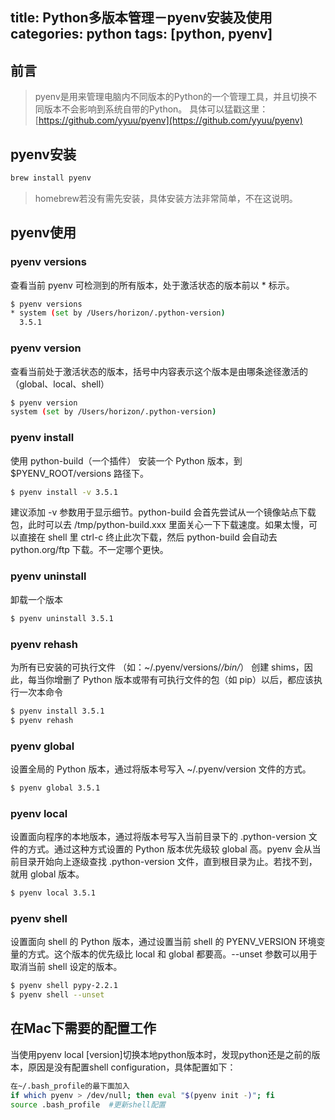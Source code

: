 title: Python多版本管理－pyenv安装及使用
categories: python
tags: [python, pyenv]
---
## 前言
> pyenv是用来管理电脑内不同版本的Python的一个管理工具，并且切换不同版本不会影响到系统自带的Python。
> 具体可以猛戳这里：[https://github.com/yyuu/pyenv](https://github.com/yyuu/pyenv)

## pyenv安装
```bash
brew install pyenv
```

> homebrew若没有需先安装，具体安装方法非常简单，不在这说明。

<!-- more -->

## pyenv使用

### pyenv versions
查看当前 pyenv 可检测到的所有版本，处于激活状态的版本前以 * 标示。
```bash
$ pyenv versions
* system (set by /Users/horizon/.python-version)
  3.5.1
```

### pyenv version
查看当前处于激活状态的版本，括号中内容表示这个版本是由哪条途径激活的（global、local、shell）
```bash
$ pyenv version
system (set by /Users/horizon/.python-version)
```

### pyenv install
使用 python-build（一个插件） 安装一个 Python 版本，到 $PYENV_ROOT/versions 路径下。
```bash
$ pyenv install -v 3.5.1
```

建议添加 -v 参数用于显示细节。python-build 会首先尝试从一个镜像站点下载包，此时可以去 /tmp/python-build.xxx 里面关心一下下载速度。如果太慢，可以直接在 shell 里 ctrl-c 终止此次下载，然后 python-build 会自动去 python.org/ftp 下载。不一定哪个更快。 

### pyenv uninstall
卸载一个版本
```bash
$ pyenv uninstall 3.5.1
```

### pyenv rehash
为所有已安装的可执行文件 （如：~/.pyenv/versions/*/bin/*） 创建 shims，因此，每当你增删了 Python 版本或带有可执行文件的包（如 pip）以后，都应该执行一次本命令
```bash
$ pyenv install 3.5.1
$ pyenv rehash
```

### pyenv global
设置全局的 Python 版本，通过将版本号写入 ~/.pyenv/version 文件的方式。
```bash
$ pyenv global 3.5.1
```

### pyenv local
设置面向程序的本地版本，通过将版本号写入当前目录下的 .python-version 文件的方式。通过这种方式设置的 Python 版本优先级较 global 高。pyenv 会从当前目录开始向上逐级查找 .python-version 文件，直到根目录为止。若找不到，就用 global 版本。
```bash
$ pyenv local 3.5.1
```

### pyenv shell
设置面向 shell 的 Python 版本，通过设置当前 shell 的 PYENV_VERSION 环境变量的方式。这个版本的优先级比 local 和 global 都要高。--unset 参数可以用于取消当前 shell 设定的版本。
```bash
$ pyenv shell pypy-2.2.1
$ pyenv shell --unset
```


## 在Mac下需要的配置工作

当使用pyenv local [version]切换本地python版本时，发现python还是之前的版本，原因是没有配置shell configuration，具体配置如下：
```bash
在~/.bash_profile的最下面加入
if which pyenv > /dev/null; then eval "$(pyenv init -)"; fi
source .bash_profile  #更新shell配置
```
